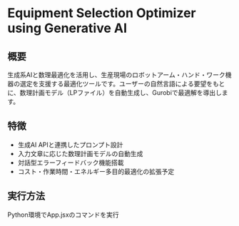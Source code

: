 # Equipment Selection Optimizer using Generative AI

## 概要
生成系AIと数理最適化を活用し、生産現場のロボットアーム・ハンド・ワーク機器の選定を支援する最適化ツールです。ユーザーの自然言語による要望をもとに、数理計画モデル（LPファイル）を自動生成し、Gurobiで最適解を導出します。

## 特徴
- 生成AI APIと連携したプロンプト設計
- 入力文章に応じた数理計画モデルの自動生成
- 対話型エラーフィードバック機能搭載
- コスト・作業時間・エネルギー多目的最適化の拡張予定

## 実行方法
Python環境でApp.jsxのコマンドを実行  
